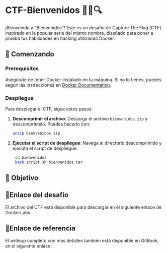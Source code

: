 # CTF-Bienvenidos 🕵️‍♀️🔍

¡Bienvenido a "Bienvenidos"! Este es un desafío de Capture The Flag (CTF) inspirado en la popular serie del mismo nombre, diseñado para poner a prueba tus habilidades en hacking utilizando Docker.

## 🚀 Comenzando

### Prerequisitos
Asegúrate de tener Docker instalado en tu máquina. Si no lo tienes, puedes seguir las instrucciones en [Docker Documentation](https://docs.docker.com/get-started/).

### Despliegue
Para desplegar el CTF, sigue estos pasos:

1. **Descomprimir el archivo**: Descarga el archivo `bienvenidos.zip` y descomprímelo. Puedes hacerlo con:
   ```bash
   unzip bienvenidos.zip
2. **Ejecutar el script de despliegue**: Navega al directorio descomprimido y ejecuta el script de despliegue:
   ```bash
    cd bienvenidos
    bash script.sh bienvenidos.tar

## 🔑 Objetivo


## 🔗Enlace del desafío

El archivo del CTF está disponible para descargar en el siguiente enlace de DockerLabs:  



## 🔗Enlace de referencia

El writeup completo con más detalles también está disponible en GitBook, en el siguiente enlace:

